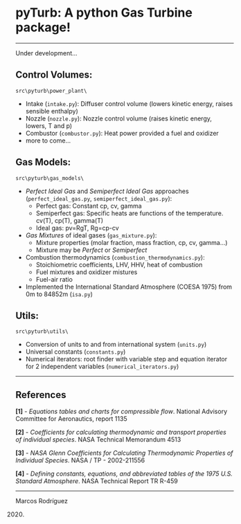 # pyTurb: A python Gas Turbine package!

---

Under development...

## Control Volumes:

`src\pyturb\power_plant\`

- Intake (`intake.py`): Diffuser control volume (lowers kinetic energy, raises sensible enthalpy)
- Nozzle (`nozzle.py`): Nozzle control volume (raises kinetic energy, lowers, T and p)
- Combustor (`combustor.py`): Heat power provided a fuel and oxidizer
- more to come...


## Gas Models:

`src\pyturb\gas_models\`

- *Perfect Ideal Gas* and *Semiperfect Ideal Gas* approaches (`perfect_ideal_gas.py`, `semiperfect_ideal_gas.py`):
  - Perfect gas: Constant cp, cv, gamma
  - Semiperfect gas: Specific heats are functions of the temperature. cv(T), cp(T), gamma(T)
  - Ideal gas: pv=RgT, Rg=cp-cv
- *Gas Mixtures* of ideal gases (`gas_mixture.py`):
  - Mixture properties (molar fraction, mass fraction, cp, cv, gamma...)
  - Mixture may be *Perfect* or *Semiperfect*
- Combustion thermodynamics (`combustion_thermodynamics.py`):
  - Stoichiometric coefficients, LHV, HHV, heat of combustion
  - Fuel mixtures and oxidizer mistures
  - Fuel-air ratio
- Implemented the International Standard Atmosphere (COESA 1975) from 0m to 84852m (`isa.py`)


## Utils:

`src\pyturb\utils\`

- Conversion of units to and from international system (`units.py`)
- Universal constants (`constants.py`)
- Numerical iterators: root finder with variable step and equation iterator for 2 independent variables (`numerical_iterators.py`)


---

## References

**[1]** - *Equations tables and charts for compressible flow*. National Advisory Committee for Aeronautics, report 1135

**[2]** - *Coefficients for calculating thermodynamic and transport properties of individual species*. NASA Technical Memorandum 4513

**[3]** - *NASA Glenn Coefficients for Calculating Thermodynamic Properties of Individual Species*. NASA / TP - 2002-211556

**[4]** - *Defining constants, equations, and abbreviated tables of the 1975 U.S. Standard Atmosphere*. NASA Technical Report TR R-459

---

Marcos Rodríguez

2020.